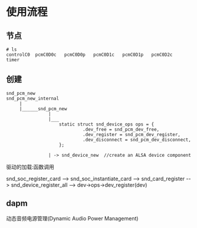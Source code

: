 # 使用流程



## 节点

```
# ls
controlC0  pcmC0D0c   pcmC0D0p   pcmC0D1c   pcmC0D1p   pcmC0D2c   timer
```

## 创建

```
snd_pcm_new
snd_pcm_new_internal
     |
	 |______snd_pcm_new
				|
				|___
					static struct snd_device_ops ops = {
   							 .dev_free = snd_pcm_dev_free,
   							 .dev_register = snd_pcm_dev_register,               
    						 .dev_disconnect = snd_pcm_dev_disconnect,
					};

				| -> snd_device_new  //create an ALSA device component

```

驱动的加载:函数调用

snd_soc_register_card --> snd_soc_instantiate_card --> snd_card_register --> snd_device_register_all --> dev->ops->dev_register(dev)





## dapm
动态音频电源管理(Dynamic Audio Power Management)
